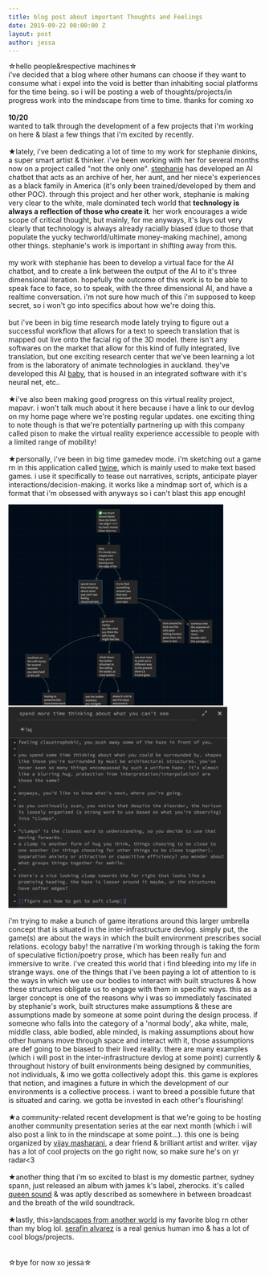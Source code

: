 ```yaml
---
title: blog post about important Thoughts and Feelings
date: 2019-09-22 00:00:00 Z
layout: post
author: jessa
---
```


<body>
	<p>
☆hello people&respective machines☆<br>
i've decided that a blog where other humans can choose if they want to consume what i expel into the void is better than inhabiting social platforms for the time being. so i will be posting a web of thoughts/projects/in progress work into the mindscape from time to time. thanks for coming xo
<br><br>
<strong>10/20</strong><br>
wanted to talk through the development of a few projects that i'm working on here & blast a few things that i'm excited by recently. 
<br><br>
★lately, i've been dedicating a lot of time to my work for stephanie dinkins, a super smart artist & thinker. i've been working with her for several months now on a project called "not the only one". 
<a href="https://walkerart.org/magazine/2018-the-year-according-to-stephanie-dinkins">stephanie</a> has developed an AI chatbot that acts as an archive of her, her aunt, and her niece's experiences as a black family in America (it's only been trained/developed by them and other POC). through this project and her other work, stephanie is making very clear to the white, male dominated tech world that <strong>technology is always a reflection of those who create it</strong>. her work encourages a wide scope of critical thought, but mainly, for me anyways, it's lays out very clearly that technology is always already racially biased (due to those that populate the yucky techworld/ultimate money-making machine), among other things. stephanie's work is important in shifting away from this.<br><br>
my work with stephanie has been to develop a virtual face for the AI chatbot, and to create a link between the output of the AI to it's three dimensional iteration. hopefully the outcome of this work is to be able to speak face to face, so to speak, with the three dimensional AI, and have a realtime conversation. i'm not sure how much of this i'm supposed to keep secret, so i won't go into specifics about how we're doing this.<br><br>
but i've been in big time research mode lately trying to figure out a successful workflow that allows for a text to speech translation that is mapped out live onto the facial rig of the 3D model. there isn't any softwares on the market that allow for this kind of fully integrated, live translation, but one exciting research center that we've been learning a lot from is the laboratory of animate technologies in auckland. they've developed this AI <a href="https://www.youtube.com/watch?v=fNWjKtVWToc">baby</a>, that is housed in an integrated software with it's neural net, etc.. 
<br><br>
★i've also been making good progress on this virtual reality project, mapavr. i won't talk much about it here because i have a link to our devlog on my home page where we're posting regular updates. one exciting thing to note though is that we're potentially partnering up with this company called pison to make the virtual reality experience accessible to people with a limited range of mobility!
<br><br>
★personally, i've been in big time gamedev mode. i'm sketching out a game rn in this application called <a href="https://twinery.org/">twine</a>, which is mainly used to make text based games. i use it specifically to tease out narratives, scripts, anticipate player interactions/decision-making. it works like a mindmap sort of, which is a format that i'm obsessed with anyways so i can't blast this app enough!<br>
<p>
<img src="/images/gamemap.png" alt="gamemap" height= "400"><img src="/images/twine.png" alt="twine" height= "400">
</p>
i'm trying to make a bunch of game iterations around this larger umbrella concept that is situated in the inter-infrastructure devlog. simply put, the game(s) are about the ways in which the built environment prescribes social relations. ecology baby! the narrative i'm working through is taking the form of speculative fiction/poetry prose, which has been really fun and immersive to write. i've created this world that i find bleeding into my life in strange ways. one of the things that i've been paying a lot of attention to is the ways in which we use our bodies to interact with built structures & how these structures obligate us to engage with them in specific ways. this as a larger concept is one of the reasons why i was so immediately fascinated by stephanie's work, built structures make assumptions & these are assumptions made by someone at some point during the design process. if someone who falls into the category of a 'normal body', aka white, male, middle class, able bodied, able minded, is making assumptions about how other humans move through space and interact with it, those assumptions are def going to be biased to their lived reality. there are many examples (which i will post in the inter-infrastructure devlog at some point) currently & throughout history of built environments being designed by communities, not individuals, & imo we gotta collectively adopt this. this game is explores that notion, and imagines a future in which the development of our environments is a collective process. i want to breed a possible future that is situated and caring. we gotta be invested in each other's flourishing!
<br><br> 
★a community-related recent development is that we're going to be hosting another community presentation series at the ear next month (which i will also post a link to in the mindscape at some point...). this one is being organized by <a href="https://vijaymasharani.com/">vijay masharani</a>, a dear friend & brilliant artist and writer. vijay has a lot of cool projects on the go right now, so make sure he's on yr radar<3
<br><br>
★another thing that i'm so excited to blast is my domestic partner, sydney spann, just released an album with james k's label, zherocks. it's called <a href="https://sunatirene0.bandcamp.com/album/queen-sound">queen sound</a> & was aptly described as somewhere in between broadcast and the breath of the wild soundtrack. 
<br><br>
★lastly, this><a href="https://landscapesfromanother.world/">landscapes from another world</a>
is my favorite blog rn other than my blog lol. <a href="http://serafinalvarez.net/">serafin alvarez</a> is a real genius human imo & has a lot of cool blogs/projects.
<br><br><br>
☆bye for now xo jessa☆
</p>
</body>